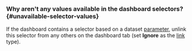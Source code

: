 ### Why aren't any values available in the dashboard selectors? {#unavailable-selector-values}

If the dashboard contains a selector based on a dataset [parameter](../../datalens/concepts/parameters.md), unlink this selector from any others on the dashboard tab (set **Ignore** as the [link](../../datalens/concepts/dashboard.md#link) type).
